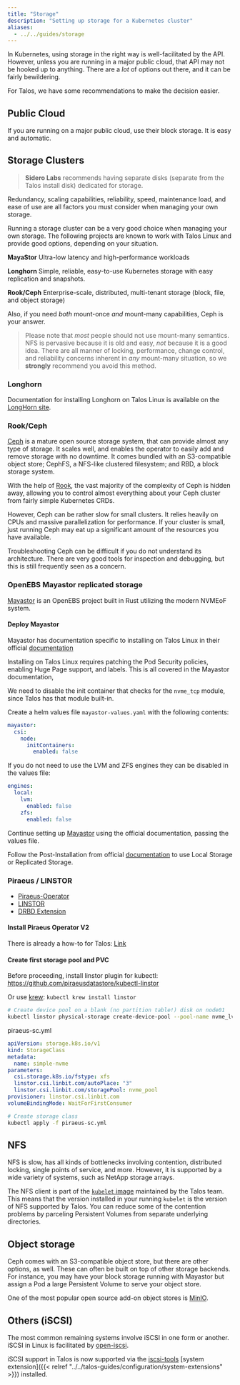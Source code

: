 ```yaml
---
title: "Storage"
description: "Setting up storage for a Kubernetes cluster"
aliases:
  - ../../guides/storage
---
```


In Kubernetes, using storage in the right way is well-facilitated by the API.
However, unless you are running in a major public cloud, that API may not be hooked up to anything.
There are a _lot_ of options out there, and it can be fairly bewildering.

For Talos, we have some recommendations to make the decision easier.

## Public Cloud

If you are running on a major public cloud, use their block storage.
It is easy and automatic.

## Storage Clusters

> **Sidero Labs** recommends having separate disks (separate from the Talos install disk) dedicated for storage.

Redundancy, scaling capabilities, reliability, speed, maintenance load, and ease of use are all factors you must consider when managing your own storage.

Running a storage cluster can be a very good choice when managing your own storage.
The following projects are known to work with Talos Linux and provide good options, depending on your situation.

**MayaStor** Ultra-low latency and high-performance workloads 

**Longhorn** Simple, reliable, easy-to-use Kubernetes storage with easy replication and snapshots.

**Rook/Ceph** Enterprise-scale, distributed, multi-tenant storage (block, file, and object storage)


Also, if you need _both_ mount-once _and_ mount-many capabilities, Ceph is your answer.

> Please note that _most_ people should not use mount-many semantics.
> NFS is pervasive because it is old and easy, _not_ because it is a good idea.
> There are all manner of locking, performance, change control, and reliability concerns inherent in _any_ mount-many situation, so we **strongly** recommend you avoid this method.

### Longhorn
Documentation for installing Longhorn on Talos Linux is available on the [LongHorn site](https://longhorn.io/docs/1.9.0/advanced-resources/os-distro-specific/talos-linux-support/).

### Rook/Ceph

[Ceph](https://ceph.io) is a mature open source storage system, that can provide almost any type of storage.
It scales well, and enables the operator to easily add and remove storage with no downtime.
It comes bundled with an S3-compatible object store; CephFS, a NFS-like clustered filesystem; and RBD, a block storage system.

With the help of [Rook](https://rook.io), the vast majority of the complexity of Ceph is hidden away, allowing you to control almost everything about your Ceph cluster from fairly simple Kubernetes CRDs.

However, Ceph can be rather slow for small clusters.
It relies heavily on CPUs and massive parallelization for performance.
If your cluster is small, just running Ceph may eat up a significant amount of the resources you have available.

Troubleshooting Ceph can be difficult if you do not understand its architecture.
There are very good tools for inspection and debugging, but this is still frequently seen as a concern.

### OpenEBS Mayastor replicated storage

[Mayastor](https://github.com/openebs/Mayastor) is an OpenEBS project built in Rust utilizing the modern NVMEoF system.

#### Deploy Mayastor
Mayastor has documentation specific to installing on Talos Linux in their official [documentation](https://openebs.io/docs/Solutioning/openebs-on-kubernetes-platforms/talos)

Installing on Talos Linux requires patching the Pod Security policies, enabling Huge Page support, and labels.
This is all covered in the Mayastor documentation,

We need to disable the init container that checks for the `nvme_tcp` module, since Talos has that module built-in.

Create a helm values file `mayastor-values.yaml` with the following contents:

```yaml
mayastor:
  csi:
    node:
      initContainers:
        enabled: false
```

If you do not need to use the LVM and ZFS engines they can be disabled in the values file:

```yaml
engines:
  local:
    lvm:
      enabled: false
    zfs:
      enabled: false
```

Continue setting up [Mayastor](https://openebs.io/docs/quickstart-guide/installation#installation-via-helm) using the official documentation, passing the values file.

Follow the Post-Installation from official [documentation](https://openebs.io/docs/quickstart-guide/installation#post-installation-considerations) to use Local Storage or Replicated Storage.

### Piraeus / LINSTOR

* [Piraeus-Operator](https://piraeus.io/)
* [LINSTOR](https://linbit.com/drbd/)
* [DRBD Extension](https://github.com/siderolabs/extensions#storage)

#### Install Piraeus Operator V2

There is already a how-to for Talos: [Link](https://piraeus.io/docs/stable/how-to/talos/)

#### Create first storage pool and PVC

Before proceeding, install linstor plugin for kubectl:
https://github.com/piraeusdatastore/kubectl-linstor

Or use [krew](https://krew.sigs.k8s.io/): `kubectl krew install linstor`

```sh
# Create device pool on a blank (no partition table!) disk on node01
kubectl linstor physical-storage create-device-pool --pool-name nvme_lvm_pool LVM node01 /dev/nvme0n1 --storage-pool nvme_pool
```

piraeus-sc.yml

```yaml
apiVersion: storage.k8s.io/v1
kind: StorageClass
metadata:
  name: simple-nvme
parameters:
  csi.storage.k8s.io/fstype: xfs
  linstor.csi.linbit.com/autoPlace: "3"
  linstor.csi.linbit.com/storagePool: nvme_pool
provisioner: linstor.csi.linbit.com
volumeBindingMode: WaitForFirstConsumer
```

```sh
# Create storage class
kubectl apply -f piraeus-sc.yml
```

## NFS

NFS is slow, has all kinds of bottlenecks involving contention, distributed locking, single points of service, and more.
However, it is supported by a wide variety of systems, such as NetApp storage arrays.

The NFS client is part of the [`kubelet` image](https://github.com/talos-systems/kubelet) maintained by the Talos team.
This means that the version installed in your running `kubelet` is the version of NFS supported by Talos.
You can reduce some of the contention problems by parceling Persistent Volumes from separate underlying directories.

## Object storage

Ceph comes with an S3-compatible object store, but there are other options, as
well.
These can often be built on top of other storage backends.
For instance, you may have your block storage running with Mayastor but assign a
Pod a large Persistent Volume to serve your object store.

One of the most popular open source add-on object stores is [MinIO](https://min.io/).

## Others (iSCSI)

The most common remaining systems involve iSCSI in one form or another.
iSCSI in Linux is facilitated by [open-iscsi](https://github.com/open-iscsi/open-iscsi).

iSCSI support in Talos is now supported via the [iscsi-tools](https://github.com/siderolabs/extensions/pkgs/container/iscsi-tools) [system extension]({{< relref "../../talos-guides/configuration/system-extensions" >}}) installed.
